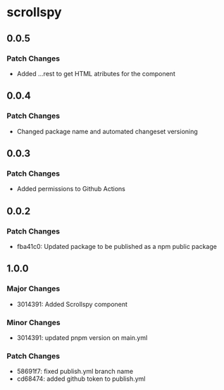 # scrollspy

## 0.0.5

### Patch Changes

- Added ...rest to get HTML atributes for the component

## 0.0.4

### Patch Changes

- Changed package name and automated changeset versioning

## 0.0.3

### Patch Changes

- Added permissions to Github Actions

## 0.0.2

### Patch Changes

- fba41c0: Updated package to be published as a npm public package

## 1.0.0

### Major Changes

- 3014391: Added Scrollspy component

### Minor Changes

- 3014391: updated pnpm version on main.yml

### Patch Changes

- 58691f7: fixed publish.yml branch name
- cd68474: added github token to publish.yml
